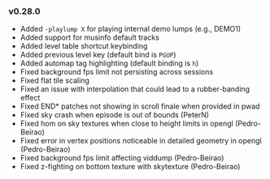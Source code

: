 ### v0.28.0
- Added `-playlump X` for playing internal demo lumps (e.g., DEMO1)
- Added support for musinfo default tracks
- Added level table shortcut keybinding
- Added previous level key (default bind is `PGUP`)
- Added automap tag highlighting (default binding is `h`)
- Fixed background fps limit not persisting across sessions
- Fixed flat tile scaling
- Fixed an issue with interpolation that could lead to a rubber-banding effect
- Fixed END* patches not showing in scroll finale when provided in pwad
- Fixed sky crash when episode is out of bounds (PeterN)
- Fixed hom on sky textures when close to height limits in opengl (Pedro-Beirao)
- Fixed error in vertex positions noticeable in detailed geometry in opengl (Pedro-Beirao)
- Fixed background fps limit affecting viddump (Pedro-Beirao)
- Fixed z-fighting on bottom texture with skytexture (Pedro-Beirao)